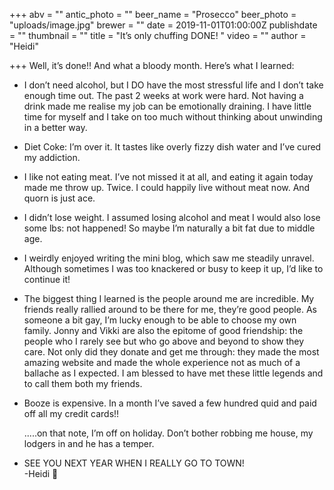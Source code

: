 +++
abv = ""
antic_photo = ""
beer_name = "Prosecco"
beer_photo = "uploads/image.jpg"
brewer = ""
date = 2019-11-01T01:00:00Z
publishdate = ""
thumbnail = ""
title = "It’s only chuffing DONE! "
video = ""
author = "Heidi"

+++
Well, it’s done!! And what a bloody month. Here’s what I learned:

* I don’t need alcohol, but I DO have the most stressful life and I don’t take enough time out. The past 2 weeks at work were hard. Not having a drink made me realise my job can be emotionally draining. I have little time for myself and I take on too much without thinking about unwinding in a better way.
* Diet Coke: I’m over it. It tastes like overly fizzy dish water and I’ve cured my addiction.
* I like not eating meat. I’ve not missed it at all, and eating it again today made me throw up. Twice. I could happily live without meat now. And quorn is just ace.
* I didn’t lose weight. I assumed losing alcohol and meat I would also lose some lbs: not happened! So maybe I’m naturally a bit fat due to middle age.
* I weirdly enjoyed writing the mini blog, which saw me steadily unravel. Although sometimes I was too knackered or busy to keep it up, I’d like to continue it! 


* The biggest thing I learned is the people around me are incredible. My friends really rallied around to be there for me, they’re good people. As someone a bit gay, I’m lucky enough to be able to choose my own family. Jonny and Vikki are also the epitome of good friendship: the people who I rarely see but who go above and beyond  to show they care. Not only did they donate and get me through: they made the most amazing website and made the whole experience not as much of a ballache as I expected. I am blessed to have met these little legends and to call them both my friends.
* Booze is expensive. In a month I’ve saved a few hundred quid and paid off all my credit cards!!

  .....on that note, I’m off on holiday. Don’t bother robbing me house, my lodgers in and he has a temper.
* SEE YOU NEXT YEAR WHEN I REALLY GO TO TOWN!  
  \-Heidi 💙
